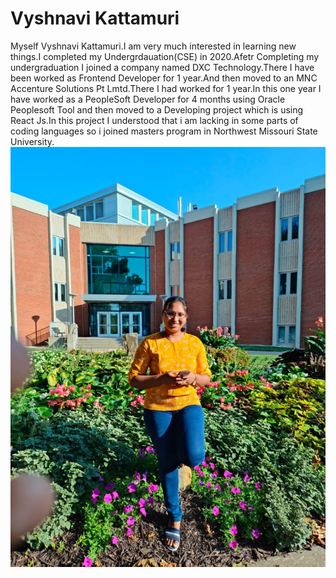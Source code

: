# Vyshnavi Kattamuri

Myself Vyshnavi Kattamuri.I am very much interested in learning new things.I completed my Undergrdauation(CSE) in 2020.Afetr Completing my undergraduation I joined a company named DXC Technology.There I have been worked as Frontend Developer for 1 year.And then moved to an MNC Accenture Solutions Pt Lmtd.There I had worked for 1 year.In this one year I have worked as a PeopleSoft Developer for 4 months using Oracle Peoplesoft Tool and then moved to a Developing project which is using React Js.In this project I understood that i am lacking in some parts of coding languages so i joined masters program in Northwest Missouri State University.
![Image of Me](Pic.jpeg)
